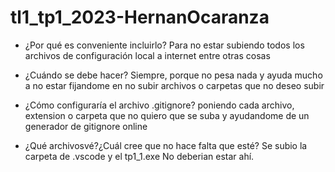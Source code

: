 # tl1_tp1_2023-HernanOcaranza

- ¿Por qué es conveniente incluirlo?
	Para no estar subiendo todos los archivos de configuración local a internet entre otras cosas
- ¿Cuándo se debe hacer?
	Siempre, porque no pesa nada y ayuda mucho a no estar fijandome en no subir archivos o carpetas que no deseo subir
- ¿Cómo configuraría el archivo .gitignore?
	poniendo cada archivo, extension o carpeta que no quiero que se suba y ayudandome de un generador de gitignore online

- ¿Qué archivosvé?¿Cuál cree que no hace falta que esté?
	Se subio la carpeta de .vscode y el tp1_1.exe No deberian estar ahí.